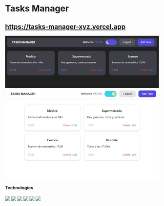 # Tasks Manager
## https://tasks-manager-xyz.vercel.app
![](./github-images/banner-1.jpg)
![](./github-images/banner-2.jpg)

#### Technologies

![](https://img.shields.io/badge/node_js-gray?style=for-the-badge&logo=node.js) ![](https://img.shields.io/badge/express-gray?style=for-the-badge&logo=express)  ![](https://img.shields.io/badge/mongo_db-gray?style=for-the-badge&logo=mongodb)  ![](https://img.shields.io/badge/react-gray?style=for-the-badge&logo=react)  ![](https://img.shields.io/badge/tailwind_css-gray?style=for-the-badge&logo=tailwindcss) ![](https://img.shields.io/badge/JAVASCRIPT-gray?style=for-the-badge&logo=javascript)
